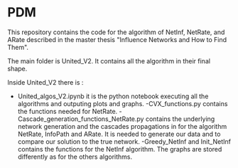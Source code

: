 # PDM

This repository contains the code for the algorithm of NetInf, NetRate, and ARate described in the master thesis "Influence Networks and How to Find Them".

The main folder is United_V2. It contains all the algorithm in their final shape.

Inside United_V2 there is :

- United_algos_V2.ipynb it is the python notebook executing all the algorithms and outputing plots and graphs.
-CVX_functions.py contains the functions needed for NetRate.
-Cascade_generation_functions_NetRate.py contains the underlying network generation and the cascades propagations in for the algorithm NetRate, InfoPath and ARate. It is needed to generate our data and to compare our solution to the true network.
-Greedy_NetInf and Init_NetInf contains the functions for the NetInf algorithm. The graphs are stored differently as for the others algorithms.
